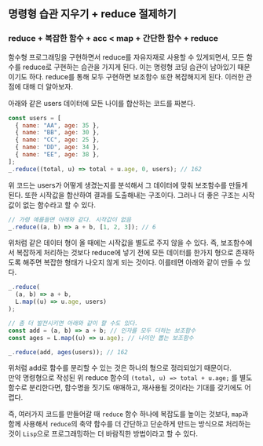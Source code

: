 ﻿## 명령형 습관 지우기 + reduce 절제하기

### reduce + 복잡한 함수 + acc < map + 간단한 함수 + reduce

함수형 프로그래밍을 구현하면서 reduce를 자유자재로 사용할 수 있게되면서, 모든 함수를 reduce로 구현하는 습관을 가지게 된다. 이는 명령형 코딩 습관이 남아있기 때문이기도 하다. reduce를 통해 모두 구현하면 보조함수 또한 복잡해지게 된다. 이러한 관점에 대해 더 알아보자.

아래와 같은 users 데이터에 모든 나이를 합산하는 코드를 짜본다.

```jsx
const users = [
  { name: "AA", age: 35 },
  { name: "BB", age: 30 },
  { name: "CC", age: 25 },
  { name: "DD", age: 34 },
  { name: "EE", age: 38 },
];
_.reduce((total, u) => total + u.age, 0, users); // 162
```

위 코드는 users가 어떻게 생겼는지를 분석해서 그 데이터에 맞춰 보조함수를 만들게 된다. 또한 시작값을 합산하여 결과를 도출해내는 구조이다. 그러나 더 좋은 구조는 시작값이 없는 함수라고 할 수 있다.

```jsx
// 가령 예를들면 아래와 같다. 시작값이 없음
_.reduce((a, b) => a + b, [1, 2, 3]); // 6
```

위처럼 같은 데이터 형이 올 때에는 시작값을 별도로 주지 않을 수 있다. 즉, 보조함수에서 복잡하게 처리하는 것보다 reduce에 넣기 전에 모든 데이터를 한가지 형으로 존재하도록 해주면 복잡한 형태가 나오지 않게 되는 것이다. 이를테면 아래와 같이 만들 수 있다.

```jsx
_.reduce(
  (a, b) => a + b,
  L.map((u) => u.age, users)
);

// 좀 더 발전시키면 아래와 같이 할 수도 있다.
const add = (a, b) => a + b; // 인자를 모두 더하는 보조함수
const ages = L.map((u) => u.age); // 나이만 뽑는 보조함수

_.reduce(add, ages(users)); // 162
```

위처럼 add로 함수를 분리할 수 있는 것은 하나의 형으로 정리되었기 때문이다.  
만약 명령형으로 작성된 위 reduce 함수의 `(total, u) => total + u.age;` 를 별도 함수로 분리한다면, 함수명을 짓기도 애매하고, 재사용될 것이라는 기대를 갖기에도 어렵다.

즉, 여러가지 코드를 만들어갈 때 `reduce` 함수 하나에 복잡도를 높이는 것보다, `map`과 함께 사용해서 `reduce`의 축약 함수를 더 간단하고 단순하게 만드는 방식으로 처리하는 것이 `Lisp`으로 프로그래밍하는 더 바람직한 방법이라고 할 수 있다.
